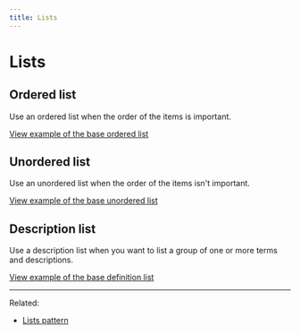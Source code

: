 ```yaml
---
title: Lists
---
```


# Lists

## Ordered list

Use an ordered list when the order of the items is important.

<a href="https://ubuntudesign.github.io/vanilla-framework/examples/base/lists/ordered-list/"
    class="js-example">
    View example of the base ordered list
</a>

## Unordered list

Use an unordered list when the order of the items isn't important.

<a href="https://ubuntudesign.github.io/vanilla-framework/examples/base/lists/unordered-list/"
    class="js-example">
    View example of the base unordered list
</a>

## Description list

Use a description list when you want to list a group of one or more terms and descriptions.

<a href="https://ubuntudesign.github.io/vanilla-framework/examples/base/lists/definition-list/"
    class="js-example">
    View example of the base definition list
</a>

<hr />

Related:
* [Lists pattern](https://docs.vanillaframework.io/patterns/lists/)
